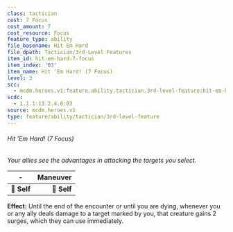 ```yaml
---
class: tactician
cost: 7 Focus
cost_amount: 7
cost_resource: Focus
feature_type: ability
file_basename: Hit Em Hard
file_dpath: Tactician/3rd-Level Features
item_id: hit-em-hard-7-focus
item_index: '03'
item_name: Hit 'Em Hard! (7 Focus)
level: 3
scc:
  - mcdm.heroes.v1:feature.ability.tactician.3rd-level-feature:hit-em-hard-7-focus
scdc:
  - 1.1.1:13.2.4.6:03
source: mcdm.heroes.v1
type: feature/ability/tactician/3rd-level-feature
---
```


###### Hit 'Em Hard! (7 Focus)

*Your allies see the advantages in attacking the targets you select.*

| **-**       | **Maneuver** |
| ----------- | -----------: |
| **📏 Self** |  **🎯 Self** |

**Effect:** Until the end of the encounter or until you are dying, whenever you or any ally deals damage to a target marked by you, that creature gains 2 surges, which they can use immediately.

